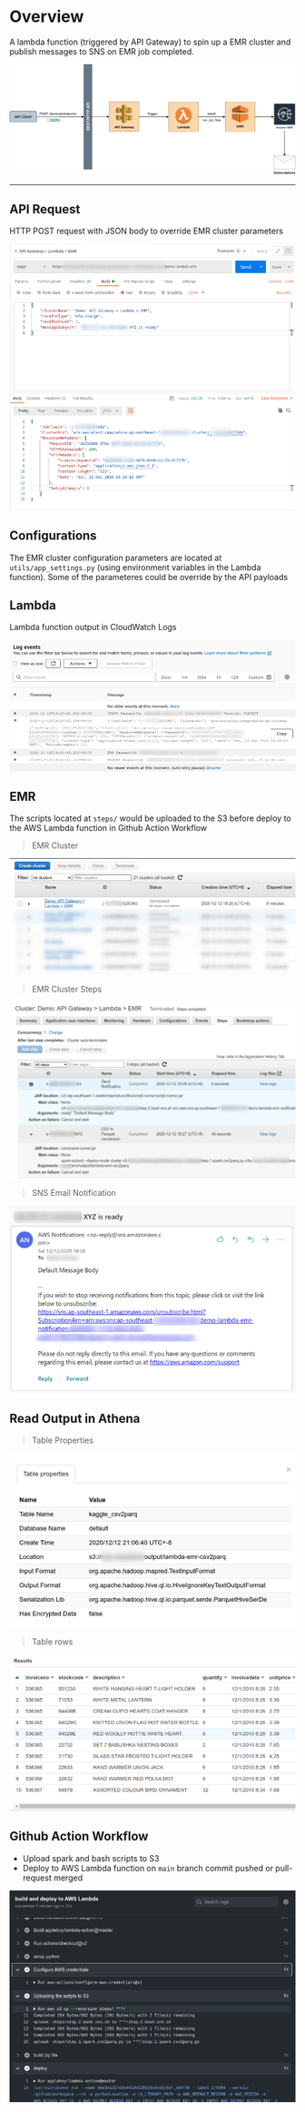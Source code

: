 # Overview #

A lambda function (triggered by API Gateway) to spin up a EMR cluster and publish messages to SNS on EMR job completed.

![Overview](./docs/screenshots/overview.jpeg)


---


## API Request ##
HTTP POST request with JSON body to override EMR cluster parameters

![API Gateway HTTP API POST](./docs/screenshots/api-post-request.png)

## Configurations ##
The EMR cluster configuration parameters are located at `utils/app_settings.py` (using environment variables in the Lambda function). Some of the parameteres could be override by the API payloads

## Lambda ##
Lambda function output in CloudWatch Logs

![Lambda function output](./docs/screenshots/cloudwatch-log.png)

## EMR ##
The scripts located at `steps/` would be uploaded to the S3 before deploy to the AWS Lambda function in Github Action Workflow

> EMR Cluster

![EMR Cluster](./docs/screenshots/emr-cluster.png)

> EMR Cluster Steps

![EMR Cluster](./docs/screenshots/emr-steps.png)

> SNS Email Notification

![Notification](./docs/screenshots/email-notification.png)

## Read Output in Athena ##

> Table Properties

![Athena Table Properties](./docs/screenshots/athena-table-properties.png)

> Table rows

![Athena Table](./docs/screenshots/athena-table.png)


## Github Action Workflow ##
* Upload spark and bash scripts to S3
* Deploy to AWS Lambda function on `main` branch commit pushed or pull-request merged

![EMR Cluster](./docs/screenshots/github-action-workflow.png)

